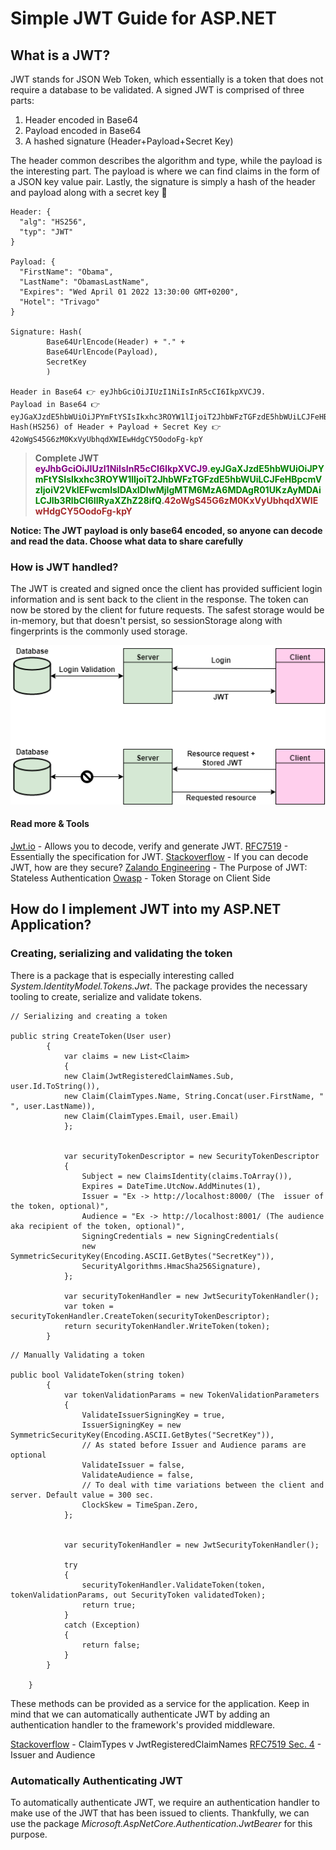 # Simple JWT Guide for ASP.NET

## What is a JWT?

JWT stands for JSON Web Token, which essentially is a token that does not require a database to be validated. A signed JWT is comprised of three parts:

1. Header encoded in Base64
2. Payload encoded in Base64
3. A hashed signature (Header+Payload+Secret Key)

The header common describes the algorithm and type, while the payload is the interesting part. The payload is where we can find claims in the form of a JSON key value pair. Lastly, the signature is simply a hash of the header and payload along with a secret key 🔑

```
Header: {
  "alg": "HS256",
  "typ": "JWT"
}

Payload: {
  "FirstName": "Obama",
  "LastName": "ObamasLastName",
  "Expires": "Wed April 01 2022 13:30:00 GMT+0200",
  "Hotel": "Trivago"
}

Signature: Hash(
        Base64UrlEncode(Header) + "." +
        Base64UrlEncode(Payload),
        SecretKey
        )

Header in Base64 👉 eyJhbGciOiJIUzI1NiIsInR5cCI6IkpXVCJ9.
Payload in Base64 👉 eyJGaXJzdE5hbWUiOiJPYmFtYSIsIkxhc3ROYW1lIjoiT2JhbWFzTGFzdE5hbWUiLCJFeHBpcmVzIjoiV2VkIEFwcmlsIDAxIDIwMjIgMTM6MzA6MDAgR01UKzAyMDAiLCJIb3RlbCI6IlRyaXZhZ28ifQ.
Hash(HS256) of Header + Payload + Secret Key 👉 42oWgS45G6zM0KxVyUbhqdXWIEwHdgCY5OodoFg-kpY
```

> **Complete JWT
> <span style="color:purple">eyJhbGciOiJIUzI1NiIsInR5cCI6IkpXVCJ9</span>.<span style="color:green">eyJGaXJzdE5hbWUiOiJPYmFtYSIsIkxhc3ROYW1lIjoiT2JhbWFzTGFzdE5hbWUiLCJFeHBpcmVzIjoiV2VkIEFwcmlsIDAxIDIwMjIgMTM6MzA6MDAgR01UKzAyMDAiLCJIb3RlbCI6IlRyaXZhZ28ifQ</span>.<span style="color:brown">42oWgS45G6zM0KxVyUbhqdXWIEwHdgCY5OodoFg-kpY</span>**

**Notice: The JWT payload is only base64 encoded, so anyone can decode and read the data. Choose what data to share carefully**

### How is JWT handled?

The JWT is created and signed once the client has provided sufficient login information and is sent back to the client in the response. The token can now be stored by the client for future requests. The safest storage would be in-memory, but that doesn't persist, so sessionStorage along with fingerprints is the commonly used storage.

![Jwt handled](Images/jwtHandled.png)

#### Read more & Tools

[Jwt.io](https://jwt.io/) - Allows you to decode, verify and generate JWT.
[RFC7519](https://datatracker.ietf.org/doc/html/rfc7519) - Essentially the specification for JWT.
[Stackoverflow](https://stackoverflow.com/questions/27301557/if-you-can-decode-jwt-how-are-they-secure) - If you can decode JWT, how are they secure?
[Zalando Engineering](https://engineering.zalando.com/posts/2017/07/the-purpose-of-jwt-stateless-authentication.html) - The Purpose of JWT: Stateless Authentication
[Owasp](https://cheatsheetseries.owasp.org/cheatsheets/JSON_Web_Token_for_Java_Cheat_Sheet.html#token-storage-on-client-side) - Token Storage on Client Side

## How do I implement JWT into my ASP.NET Application?

### Creating, serializing and validating the token

There is a package that is especially interesting called _System.IdentityModel.Tokens.Jwt_. The package provides the necessary tooling to create, serialize and validate tokens.

```
// Serializing and creating a token

public string CreateToken(User user)
        {
            var claims = new List<Claim>
            {
            new Claim(JwtRegisteredClaimNames.Sub, user.Id.ToString()),
            new Claim(ClaimTypes.Name, String.Concat(user.FirstName, " ", user.LastName)),
            new Claim(ClaimTypes.Email, user.Email)
            };


            var securityTokenDescriptor = new SecurityTokenDescriptor
            {
                Subject = new ClaimsIdentity(claims.ToArray()),
                Expires = DateTime.UtcNow.AddMinutes(1),
                Issuer = "Ex -> http://localhost:8000/ (The  issuer of the token, optional)",
                Audience = "Ex -> http://localhost:8001/ (The audience aka recipient of the token, optional)",
                SigningCredentials = new SigningCredentials(
                new SymmetricSecurityKey(Encoding.ASCII.GetBytes("SecretKey")),
                SecurityAlgorithms.HmacSha256Signature),
            };

            var securityTokenHandler = new JwtSecurityTokenHandler();
            var token = securityTokenHandler.CreateToken(securityTokenDescriptor);
            return securityTokenHandler.WriteToken(token);
        }

```

```
// Manually Validating a token

public bool ValidateToken(string token)
        {
            var tokenValidationParams = new TokenValidationParameters
            {
                ValidateIssuerSigningKey = true,
                IssuerSigningKey = new SymmetricSecurityKey(Encoding.ASCII.GetBytes("SecretKey")),
                // As stated before Issuer and Audience params are optional
                ValidateIssuer = false,
                ValidateAudience = false,
                // To deal with time variations between the client and server. Default value = 300 sec.
                ClockSkew = TimeSpan.Zero,
            };


            var securityTokenHandler = new JwtSecurityTokenHandler();

            try
            {
                securityTokenHandler.ValidateToken(token, tokenValidationParams, out SecurityToken validatedToken);
                return true;
            }
            catch (Exception)
            {
                return false;
            }
        }

    }
```

These methods can be provided as a service for the application. Keep in mind that we can automatically authenticate JWT by adding an authentication handler to the framework's provided middleware.

[Stackoverflow](https://stackoverflow.com/questions/50012155/jwt-claim-names) - ClaimTypes v JwtRegisteredClaimNames
[RFC7519 Sec. 4](https://datatracker.ietf.org/doc/html/rfc7519#section-4) - Issuer and Audience

### Automatically Authenticating JWT

To automatically authenticate JWT, we require an authentication handler to make use of the JWT that has been issued to clients. Thankfully, we can use the package _Microsoft.AspNetCore.Authentication.JwtBearer_ for this purpose.
